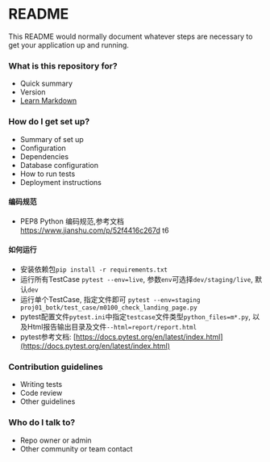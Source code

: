 # README #

This README would normally document whatever steps are necessary to get your application up and running.

### What is this repository for? ###

* Quick summary
* Version
* [Learn Markdown](https://bitbucket.org/tutorials/markdowndemo)

### How do I get set up? ###

* Summary of set up
* Configuration
* Dependencies
* Database configuration
* How to run tests
* Deployment instructions

#### 编码规范
* PEP8 Python 编码规范,参考文档 https://www.jianshu.com/p/52f4416c267d t6

#### 如何运行
* 安装依赖包`pip install -r requirements.txt`
* 运行所有TestCase `pytest --env=live`, 参数`env`可选择`dev/staging/live`, 默认`dev`
* 运行单个TestCase, 指定文件即可 `pytest --env=staging proj01_botk/test_case/m0100_check_landing_page.py`
* pytest配置文件`pytest.ini`中指定`testcase`文件类型`python_files=m*.py`, 以及Html报告输出目录及文件`--html=report/report.html` 
* pytest参考文档: [https://docs.pytest.org/en/latest/index.html](https://docs.pytest.org/en/latest/index.html)

### Contribution guidelines ###

* Writing tests
* Code review
* Other guidelines

### Who do I talk to? ###

* Repo owner or admin
* Other community or team contact
